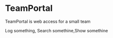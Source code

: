 # TeamPortal
  
  TeamPortal is web access for a small team
  
  Log something, Search somethine,Show somethine
